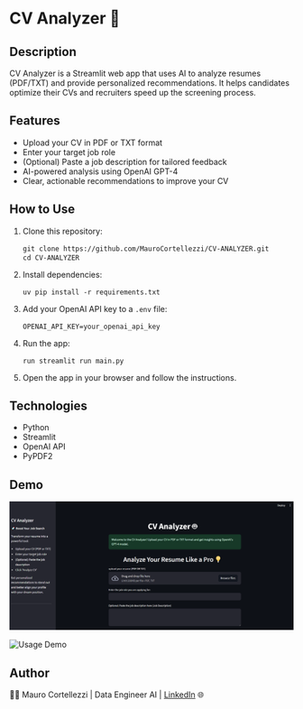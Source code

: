 # CV Analyzer 🤖

## Description
CV Analyzer is a Streamlit web app that uses AI to analyze resumes (PDF/TXT) and provide personalized recommendations. It helps candidates optimize their CVs and recruiters speed up the screening process.

## Features
- Upload your CV in PDF or TXT format
- Enter your target job role
- (Optional) Paste a job description for tailored feedback
- AI-powered analysis using OpenAI GPT-4
- Clear, actionable recommendations to improve your CV

## How to Use
1. Clone this repository:
   ```
   git clone https://github.com/MauroCortellezzi/CV-ANALYZER.git
   cd CV-ANALYZER
   ```
2. Install dependencies:
   ```
   uv pip install -r requirements.txt
   ```
3. Add your OpenAI API key to a `.env` file:
   ```
   OPENAI_API_KEY=your_openai_api_key
   ```
4. Run the app:
   ```
   run streamlit run main.py
   ```
5. Open the app in your browser and follow the instructions.

## Technologies
- Python
- Streamlit
- OpenAI API
- PyPDF2

## Demo
![Demo Screenshot](Demo.png)

![Usage Demo](demo.gif)

## Author
🧑‍💻 Mauro Cortellezzi | Data Engineer AI | [LinkedIn](www.linkedin.com/in/mauro-cortellezzi-18112281) 🌐


